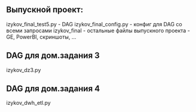 ## Выпускной проект: ##

izykov_final_test5.py - DAG
izykov_final_config.py - конфиг для DAG со всеми запросами
izykov_final - остальные файлы выпускного проекта - GE, PowerBI, скриншоты, ...

## DAG для дом.задания 3 ##
izykov_dz3.py

## DAG для дом.задания 4 ##
izykov_dwh_etl.py
